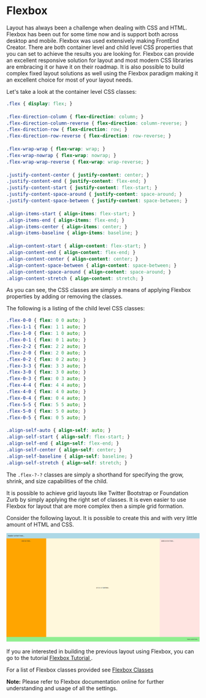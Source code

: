 # Flexbox

Layout has always been a challenge when dealing with CSS and HTML. Flexbox has been out for some time now and is support both across desktop and mobile. Flexbox was used extensively making FrontEnd Creator. There are both container level and child level CSS properties that you can set to achieve the results you are looking for. Flexbox can provide an excellent responsive solution for layout and most modern CSS libraries are embracing it or have it on their roadmap. It is also possible to build complex fixed layout solutions as well using the Flexbox paradigm making it an excellent choice for most of your layout needs.

Let's take a look at the container level CSS classes:

```css
.flex { display: flex; }

.flex-direction-column { flex-direction: column; }
.flex-direction-column-reverse { flex-direction: column-reverse; }
.flex-direction-row { flex-direction: row; }
.flex-direction-row-reverse { flex-direction: row-reverse; }

.flex-wrap-wrap { flex-wrap: wrap; }
.flex-wrap-nowrap { flex-wrap: nowrap; }
.flex-wrap-wrap-reverse { flex-wrap: wrap-reverse; }

.justify-content-center { justify-content: center; }
.justify-content-end { justify-content: flex-end; }
.justify-content-start { justify-content: flex-start; }
.justify-content-space-around { justify-content: space-around; }
.justify-content-space-between { justify-content: space-between; }

.align-items-start { align-items: flex-start; }
.align-items-end { align-items: flex-end; }
.align-items-center { align-items: center; }
.align-items-baseline { align-items: baseline; }

.align-content-start { align-content: flex-start; }
.align-content-end { align-content: flex-end; }
.align-content-center { align-content: center; }
.align-content-space-between { align-content: space-between; }
.align-content-space-around { align-content: space-around; }
.align-content-stretch { align-content: stretch; }
```

As you can see, the CSS classes are simply a means of applying Flexbox properties by adding or removing the classes.

The following is a listing of the child level CSS classes:

```css
.flex-0-0 { flex: 0 0 auto; }
.flex-1-1 { flex: 1 1 auto; }
.flex-1-0 { flex: 1 0 auto; }
.flex-0-1 { flex: 0 1 auto; }
.flex-2-2 { flex: 2 2 auto; }
.flex-2-0 { flex: 2 0 auto; }
.flex-0-2 { flex: 0 2 auto; }
.flex-3-3 { flex: 3 3 auto; }
.flex-3-0 { flex: 3 0 auto; }
.flex-0-3 { flex: 0 3 auto; }
.flex-4-4 { flex: 4 4 auto; }
.flex-4-0 { flex: 4 0 auto; }
.flex-0-4 { flex: 0 4 auto; }
.flex-5-5 { flex: 5 5 auto; }
.flex-5-0 { flex: 5 0 auto; }
.flex-0-5 { flex: 0 5 auto; }

.align-self-auto { align-self: auto; }
.align-self-start { align-self: flex-start; }
.align-self-end { align-self: flex-end; }
.align-self-center { align-self: center; }
.align-self-baseline { align-self: baseline; }
.align-self-stretch { align-self: stretch; }
```

The `.flex-?-?` classes are simply a shorthand for specifying the grow, shrink, and size capabilities of the child.

It is possible to achieve grid layouts like Twitter Bootstrap or Foundation Zurb by simply applying the right set of classes. It is even easier to use Flexbox for layout that are more complex then a simple grid formation.

Consider the following layout. It is possible to create this and with very little amount of HTML and CSS.

![Tutorial Flexbox Preview](../../assets/images/tutorials/tutorial-flexbox.png)

If you are interested in building the previous layout using Flexbox, you can go to the tutorial [ Flexbox Tutorial ](../../tutorials/flexbox-screen.md).

For a list of Flexbox classes provided see [ Flexbox Classes ](../../reference/flexbox-classes.md)

**Note:** Please refer to Flexbox documentation online for further understanding and usage of all the settings.
